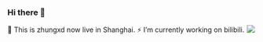 ### Hi there 👋
<img align="right" src="https://github-readme-stats.vercel.app/api?username=zhungxd&show_icons=true&icon_color=0366d6&text_color=24292e&bg_color=ffffff&hide_title=true" />

🔭 This is zhungxd now live in Shanghai.
⚡ I’m currently working on bilibili.

<!--
**zhungxd/zhungxd** is a ✨ _special_ ✨ repository because its `README.md` (this file) appears on your GitHub profile.

Here are some ideas to get you started:

- 🔭 I’m currently working on ...
- 🌱 I’m currently learning ...
- 👯 I’m looking to collaborate on ...
- 🤔 I’m looking for help with ...
- 💬 Ask me about ...
- 📫 How to reach me: ...
- 😄 Pronouns: ...
- ⚡ Fun fact: ...
-->
